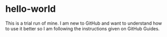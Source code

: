 # hello-world
This is a trial run of mine. I am new to GitHub and want to understand how to use it better so I am following the instructions given on GitHub Guides.
